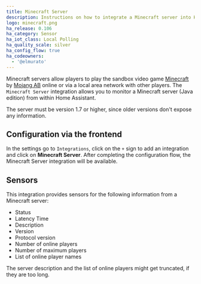 ```yaml
---
title: Minecraft Server
description: Instructions on how to integrate a Minecraft server into Home Assistant.
logo: minecraft.png
ha_release: 0.106
ha_category: Sensor
ha_iot_class: Local Polling
ha_quality_scale: silver
ha_config_flow: true
ha_codeowners:
  - '@elmurato'
---
```


Minecraft servers allow players to play the sandbox video game [Minecraft](https://www.minecraft.net) by [Mojang AB](https://www.mojang.com) online or via a local area network with other players. The `Minecraft Server` integration allows you to monitor a Minecraft server (Java edition) from within Home Assistant.

<div class='note'>
The server must be version 1.7 or higher, since older versions don't expose any information.
</div>

## Configuration via the frontend

In the settings go to `Integrations`, click on the `+` sign to add an integration and click on **Minecraft Server**.
After completing the configuration flow, the Minecraft Server integration will be available.

## Sensors

This integration provides sensors for the following information from a Minecraft server:

- Status
- Latency Time
- Description
- Version
- Protocol version
- Number of online players
- Number of maximum players
- List of online player names

<div class='note'>
The server description and the list of online players might get truncated, if they are too long.
</div>
